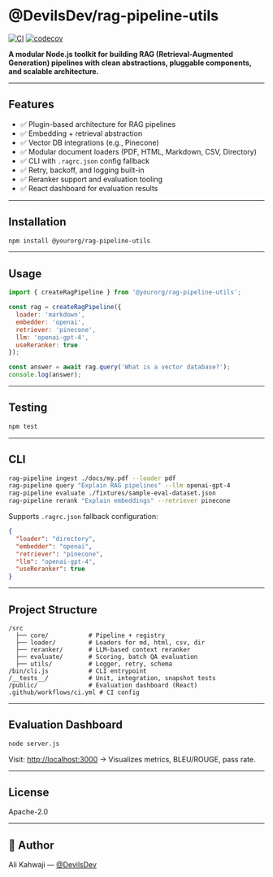 # @DevilsDev/rag-pipeline-utils

[![CI](https://github.com/DevilsDev/rag-pipeline-utils/actions/workflows/ci.yml/badge.svg)](https://github.com/DevilsDev/rag-pipeline-utils/actions)
[![codecov](https://codecov.io/gh/DevilsDev/rag-pipeline-utils/branch/main/graph/badge.svg)](https://codecov.io/gh/DevilsDev/rag-pipeline-utils)

**A modular Node.js toolkit for building RAG (Retrieval-Augmented Generation) pipelines with clean abstractions, pluggable components, and scalable architecture.**

---

##  Features

- ✅ Plugin-based architecture for RAG pipelines
- ✅ Embedding + retrieval abstraction
- ✅ Vector DB integrations (e.g., Pinecone)
- ✅ Modular document loaders (PDF, HTML, Markdown, CSV, Directory)
- ✅ CLI with `.ragrc.json` config fallback
- ✅ Retry, backoff, and logging built-in
- ✅ Reranker support and evaluation tooling
- ✅ React dashboard for evaluation results

---

##  Installation

```bash
npm install @yourorg/rag-pipeline-utils
```

---

##  Usage

```js
import { createRagPipeline } from '@yourorg/rag-pipeline-utils';

const rag = createRagPipeline({
  loader: 'markdown',
  embedder: 'openai',
  retriever: 'pinecone',
  llm: 'openai-gpt-4',
  useReranker: true
});

const answer = await rag.query('What is a vector database?');
console.log(answer);
```

---

##  Testing

```bash
npm test
```

---

##  CLI

```bash
rag-pipeline ingest ./docs/my.pdf --loader pdf
rag-pipeline query "Explain RAG pipelines" --llm openai-gpt-4
rag-pipeline evaluate ./fixtures/sample-eval-dataset.json
rag-pipeline rerank "Explain embeddings" --retriever pinecone
```

Supports `.ragrc.json` fallback configuration:

```json
{
  "loader": "directory",
  "embedder": "openai",
  "retriever": "pinecone",
  "llm": "openai-gpt-4",
  "useReranker": true
}
```

---

##  Project Structure

```
/src
  ├── core/           # Pipeline + registry
  ├── loader/         # Loaders for md, html, csv, dir
  ├── reranker/       # LLM-based context reranker
  ├── evaluate/       # Scoring, batch QA evaluation
  ├── utils/          # Logger, retry, schema
/bin/cli.js           # CLI entrypoint
/__tests__/           # Unit, integration, snapshot tests
/public/              # Evaluation dashboard (React)
.github/workflows/ci.yml # CI config
```

---

##  Evaluation Dashboard

```bash
node server.js
```

Visit: [http://localhost:3000](http://localhost:3000) → Visualizes metrics, BLEU/ROUGE, pass rate.

---

##  License

Apache-2.0

---

## 👤 Author

Ali Kahwaji — [@DevilsDev](https://github.com/DevilsDev)
